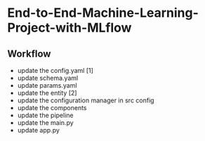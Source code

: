 # End-to-End-Machine-Learning-Project-with-MLflow

## Workflow
- update the config.yaml [1]
- update schema.yaml
- update params.yaml
- update the entity [2]
- update the configuration manager in src config
- update the components
- update the pipeline
- update the main.py
- update app.py